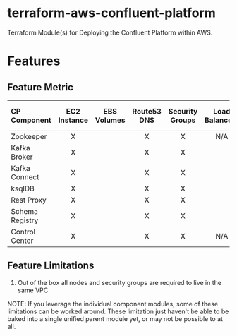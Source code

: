 # terraform-aws-confluent-platform

Terraform Module(s) for Deploying the Confluent Platform within AWS.

# Features

## Feature Metric

| CP Component    | EC2 Instance | EBS Volumes | Route53 DNS | Security Groups | Load Balancers | Multi AZ | Auto Scaling Groups | Multi Cluster |
|:--------------- |:------------:|:------------:|:-----------:|:---------------:|:--------------:|:--------:|:-------------------:|:-------------:|
| Zookeeper       | X            |              | X           | X               | N/A            | X        | N/A                 | N/A           |
| Kafka Broker    | X            |              | X           | X               |                | X        | N/A                 | N/A           |
| Kafka Connect   | X            |              | X           | X               |                | X        |                     |               |
| ksqlDB          | X            |              | X           | X               |                | X        |                     |               |
| Rest Proxy      | X            |              | X           | X               |                | X        |                     | N/A           |
| Schema Registry | X            |              | X           | X               |                | X        | N/A                 | N/A           |
| Control Center  | X            |              | X           | X               | N/A            | X        | N/A                 | N/A           |

## Feature Limitations

1. Out of the box all nodes and security groups are required to live in the same VPC

NOTE: If you leverage the individual component modules, some of these limitations can be worked around.
These limitation just haven't be able to be baked into a single unified parent module yet, or may not be possible to at all.